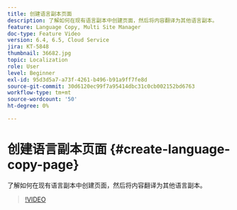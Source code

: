 ```yaml
---
title: 创建语言副本页面
description: 了解如何在现有语言副本中创建页面，然后将内容翻译为其他语言副本。
feature: Language Copy, Multi Site Manager
doc-type: Feature Video
version: 6.4, 6.5, Cloud Service
jira: KT-5848
thumbnail: 36682.jpg
topic: Localization
role: User
level: Beginner
exl-id: 95d3d5a7-a73f-4261-b496-b91a9ff7fe8d
source-git-commit: 30d6120ec99f7a95414dbc31c0cb002152bd6763
workflow-type: tm+mt
source-wordcount: '50'
ht-degree: 0%

---
```


# 创建语言副本页面 {#create-language-copy-page}

了解如何在现有语言副本中创建页面，然后将内容翻译为其他语言副本。

>[!VIDEO](https://video.tv.adobe.com/v/36682?quality=12&learn=on)
